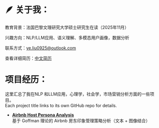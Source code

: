 # 🪶 关于我：
教育背景：法国巴黎文理研究大学硕士研究生在读（2025年11月）  

兴趣方向：NLP/LLM应用、语义理解、多模态用户画像，数据分析  

联系方式：ye.liu0925@outlook.com

查看详细简历：[中文简历]()



# 项目经历：
这里汇总了我在NLP 和LLM应用，心理学，社会学，市场营销分析方面的一些项目。  
Each project title links to its own GitHub repo for details.

- **[Airbnb Host Persona Analysis](https://github.com/yourname/airbnb-self-presentation)**  
  基于 Goffman 理论的 Airbnb 房东印象管理策略分析（文本 + 图像结合）

